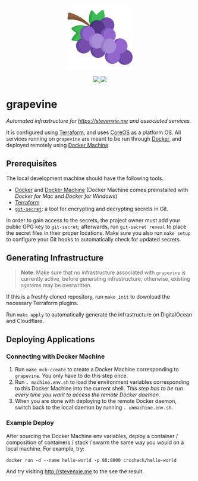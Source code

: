 <p align="center">
  <img src="./assets/icon.png" width="175px" title="Icon made by Freepik from www.flaticon.com" />
</p>
<p align="center">
  <a href="https://stats.uptimerobot.com/nOX2vTvGj">
    <img src="https://img.shields.io/uptimerobot/status/m781035502-a5dbe079527d0725ef6a18d9.svg" />
  </a>
  <a href="https://stats.uptimerobot.com/nOX2vTvGj">
    <img src="https://img.shields.io/uptimerobot/ratio/m781035502-a5dbe079527d0725ef6a18d9.svg" />
  </a>
</p>

# grapevine

_Automated infrastructure for https://stevenxie.me and associated services._

It is configured using [Terraform](https://www.terraform.io), and uses
[CoreOS](https://coreos.com) as a platform OS. All services running on
`grapevine` are meant to be run through [Docker](https://docker.com), and
deployed remotely using [Docker Machine](https://docs.docker.com/machine/).

## Prerequisites

The local development machine should have the following tools.

- [Docker](https://www.docker.com) and
  [Docker Machine](https://docs.docker.com/machine/install-machine/) (Docker
  Machine comes preinstalled with _Docker for Mac_ and _Docker for Windows_)
- [Terraform](https://www.terraform.io)
- [`git-secret`](http://git-secret.io): a tool for encrypting and decrypting
  secrets in Git.

In order to gain access to the secrets, the project owner must add your public
GPG key to `git-secret`; afterwards, run `git-secret reveal` to place the
secret files in their proper locations. Make sure you also run `make setup` to
configure your Git hooks to automatically check for updated secrets.

## Generating Infrastructure

> **Note**: Make sure that no infrastructure associated with `grapevine` is
> currently active, before generating infrastructure; otherwise, existing
> systems may be overwritten.

If this is a freshly cloned repository, run `make init` to download the
necessary Terraform plugins.

Run `make apply` to automatically generate the infrastructure on DigitalOcean
and Cloudflare.

## Deploying Applications

### Connecting with Docker Machine

1. Run `make mch-create` to create a Docker Machine corresponding to
   `grapevine`. You only have to do this step once.
2. Run `. machine.env.sh` to load the environment variables corresponding
   to this Docker Machine into the current shell. _This step has to be run
   every time you want to access the remote Docker daemon._
3. When you are done with deploying to the remote Docker daemon, switch back
   to the local daemon by running `. unmachine.env.sh`.

### Example Deploy

After sourcing the Docker Machine env variables, deploy a container /
composition of containers / stack / swarm the same way you would on a local
machine. For example, try:

```
docker run -d --name hello-world -p 80:8000 crccheck/hello-world
```

And try visiting http://stevenxie.me to the see the result.
